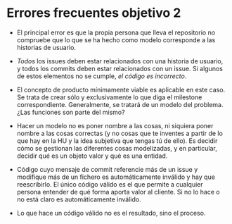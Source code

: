 # Errores frecuentes objetivo 2

- El principal error es que la propia persona que lleva el repositorio no
  compruebe que lo que se ha hecho como modelo corresponde a las historias de
  usuario.

- *Todos* los issues deben estar relacionados con una historia de
   usuario, y todos los commits deben estar relacionados con un
   issue. Si algunos de estos elementos no se cumple, *el código es
   incorrecto*.

- El concepto de producto mínimamente viable es aplicable en este caso. Se trata
  de crear sólo y exclusivamente lo que diga el milestone
  correspondiente. Generalmente, se tratará de un modelo del problema. ¿Las
  funciones son parte del mismo?

- Hacer un modelo no es poner nombre a las cosas, ni siquiera poner nombre a las
  cosas correctas (y no cosas que te inventes a partir de lo que hay en la HU y
  la idea subjetiva que tengas tú de ello). Es decidir cómo se gestionan las
  diferentes cosas modelizadas, y en particular, decidir qué es un objeto valor
  y qué es una entidad.

- Código cuyo mensaje de commit referencie más de un issue y modifique más de un
  fichero es automáticamente inválido y hay que reescribirlo. El único código
  válido es el que permite a cualquier persona entender de qué forma aporta
  valor al cliente. Si no lo hace o no está claro es automáticamente inválido.

- Lo que hace un código válido no es el resultado, sino el proceso. 
